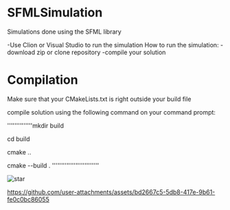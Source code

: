 # SFMLSimulation
Simulations done using the SFML library 

-Use Clion or Visual Studio to run the simulation
How to run the simulation:
-download zip or clone repository
-compile your solution

# Compilation
Make sure that your CMakeLists.txt is right outside your build file

compile solution using the following command on your command prompt:

''''''''''''''mkdir build

cd build

cmake ..

cmake --build .
''''''''''''''''''''''''''


![star](https://github.com/user-attachments/assets/910bf066-7e09-4e99-8e1d-d1249c1ec5f5)






https://github.com/user-attachments/assets/bd2667c5-5db8-417e-9b61-fe0c0bc86055

